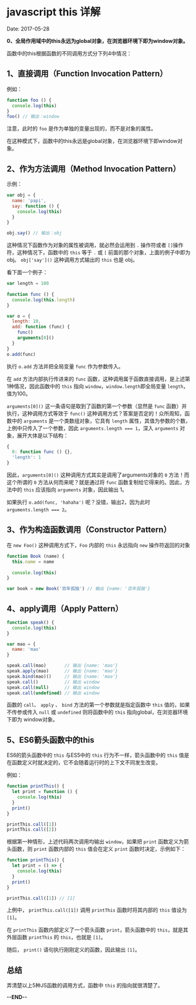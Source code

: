 # javascript this 详解

Date: 2017-05-28

**0、全局作用域中的this永远为global对象，在浏览器环境下即为window对象。**

函数中的this根据函数的不同调用方式分下列4中情况：

## 1、直接调用（Function Invocation Pattern）

例如：

```javascript
function foo () {
  console.log(this)
}
foo() // 输出：window

```

注意，此时的 `foo` 是作为单独的变量出现的，而不是对象的属性。

在这种模式下，函数中的this永远是global对象，在浏览器环境下即window对象。

## 2、作为方法调用（Method Invocation Pattern）

示例：

```javascript
var obj = {
  name: 'papi',
  say: function () {
    console.log(this)
  }
}

obj.say() // 输出：obj
```

这种情况下函数作为对象的属性被调用，就必然会运用到 `.` 操作符或者 `[]`操作符，这种情况下，函数中的 `this` 等于 `.` 或 `[` 前面的那个对象，上面的例子中即为obj。 `obj['say']()` 这种调用方式输出的 `this` 也是 obj。

看下面一个例子：

```javascript
var length = 100
    
function func () {
  console.log(this.length)
}

var o = {
  length: 10,
  add: function (func) {
    func()
    arguments[0]()
  }
}
o.add(func)
```

执行 `o.add` 方法并把全局变量 `func` 作为参数传入。

在 `add` 方法内部执行传进来的 `func` 函数，这种调用属于函数直接调用，是上述第1种情况，因此函数中的 `this` 指向 `window`，`window.length`即全局变量 `length`，值为100。

`arguments[0]()` 这一条语句是取到了函数的第一个参数（显然是 `func` 函数）并执行，这种调用方式等效于 `func()` 这种调用方式？答案是否定的！众所周知，函数中的 `arguments` 是一个类数组对象，它具有 `length` 属性，其值为参数的个数，上例中只传入了一个参数，因此 `arguments.length === 1`，深入 `arguments` 对象，展开大体是以下结构：

```javascript
{
  0: function func () {},
  'length': 1
}
```

因此，`arguments[0]()` 这种调用方式其实是调用了arguments对象的 `0` 方法！而这个所谓的 `0` 方法从何而来呢？就是通过将 `func` 函数复制给它得来的。因此，方法中的 `this` 应该指向 `arguments` 对象，因此输出 1。

如果执行 `o.add(func, 'hahaha')` 呢？没错，输出2，因为此时 `arguments.length === 2`。

## 3、作为构造函数调用（Constructor Pattern）

在 `new Foo()` 这种调用方式下，`Foo` 内部的 `this` 永远指向 `new` 操作符返回的对象

```javascript
function Book (name) {
  this.name = name
  
  console.log(this)
}

var book = new Book('百年孤独') // 输出 {name: '百年孤独'}
```

## 4、apply调用（Apply Pattern）

```javascript
function speak() {
  console.log(this)
}

var mao = {
  name: 'mao'
}

speak.call(mao)       // 输出 {name: 'mao'}
speak.apply(mao)      // 输出 {name: 'mao'}
speak.bind(mao)()     // 输出 {name: 'mao'}
speak.call()          // 输出 window
speak.call(null)      // 输出 window
speak.call(undefined) // 输出 window
```

函数的 `call`、 `apply` 、 `bind` 方法的第一个参数就是指定函数中 `this` 值的，如果不传参或传入 `null` 或 `undefined` 则将函数中的 `this` 指向global，在浏览器环境下即为 window对象。

## 5、ES6箭头函数中的this

ES6的箭头函数中的 `this` 与ES5中的 `this` 行为不一样，箭头函数中的 `this` 值是在函数定义时就决定的，它不会随着运行时的上下文不同发生改变。

例如：

```javascript
function printThis() {
  let print = function () {
    console.log(this)
  }
  print()
}

printThis.call([1])
printThis.call([2])

```
根据第一种情形，上述代码两次调用均输出 `window`，如果把 `print` 函数定义为箭头函数，则 `print` 函数内部的 `this` 值会在定义 `print` 函数时决定，示例如下：

```javascript
function printThis() {
  let print = () => {
    console.log(this)
  }
  print()
}

printThis.call([1]) // [1]

```

上例中， `printThis.call([1])` 调用 `printThis` 函数时将其内部的 `this` 值设为 `[1]`。

在 `printThis` 函数内部定义了一个箭头函数 `print`，箭头函数中的 `this`，就是其外层函数 `printThis` 的 `this`，也就是 `[1]`。

随后， `print()` 语句执行刚刚定义的函数，因此输出 `[1]`。

## 总结

弄清楚以上5种JS函数的调用方式，函数中 `this` 的指向就很清楚了。

**--END--**